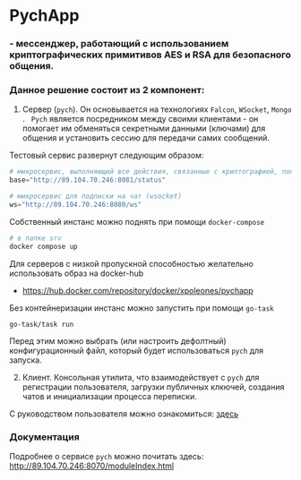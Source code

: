 # PychApp
### - мессенджер, работающий с использованием криптографических примитивов AES и RSA для безопасного общения.

### Данное решение состоит из 2 компонент:
1. Сервер (`pych`). Он основывается на технологиях `Falcon`, `WSocket`, `Mongo` . ` Pych` является посредником между своими клиентами - он помогает им обменяться секретными данными (ключами) для общения и установить сессию для передачи самих сообщений.

Тестовый сервис развернут следующим образом:
```python
# микросервис, выполняющий все действия, связанные с криптографией, пользователями и чатами (falcon)
base="http://89.104.70.246:8081/status"

# микросервис для подписки на чат (wsocket)
ws="http://89.104.70.246:8080/ws"
```

Собственный инстанс можно поднять при помощи `docker-compose`
```bash
# в папке srv
docker compose up
```


Для серверов с низкой пропускной способностью желательно использовать образ на docker-hub
- https://hub.docker.com/repository/docker/xpoleones/pychapp


Без контейнеризации инстанс можно запустить при помощи `go-task`
```
go-task/task run
```


Перед этим можно выбрать (или настроить дефолтный) конфигурационный файл, который будет использоваться `pych` для запуска.

2. Клиент. Консольная утилита, что взаимодействует с `pych` для регистрации пользователя, загрузки публичных клкючей, создания чатов и инициализации процесса переписки.

С руководством пользователя можно ознакомиться: [здесь](cli/README.md)

### Документация
Подробнее о сервисе `pych` можно почитать здесь: http://89.104.70.246:8070/moduleIndex.html
